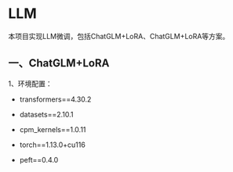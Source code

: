 # LLM
本项目实现LLM微调，包括ChatGLM+LoRA、ChatGLM+LoRA等方案。
## 一、ChatGLM+LoRA
1、环境配置：
* transformers==4.30.2

* datasets==2.10.1

* cpm_kernels==1.0.11

* torch==1.13.0+cu116

* peft==0.4.0

